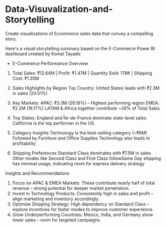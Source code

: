 # Data-Visuvalization-and-Storytelling
Create visualizations of Ecommerce sales data that convey a compelling story.

Here's a visual storytelling summary based on the E-Commerce Power BI dashboard created by Komal Tayade:

- E-Commerce Performance Overview

1) Total Sales: ₹12.64M | Profit: ₹1.47M | Quantity Sold: 178K | Shipping Cost: ₹1.35M

2) Sales Highlights by Region
   Top Country: United States leads with ₹2.3M in sales (20.01%)

3) Key Markets:
   APAC: ₹3.3M (26.16%) – Highest performing region
   EMEA: ₹2.2M (18.17%)
   LATAM & Africa together contribute ~28% of Total Sales
   
5) Top States:
   England and Île-de-France dominate state-level sales.
   California is the top performer in the US.
   
7) Category Insights
   Technology is the best-selling category (~₹6M)
   Followed by Furniture and Office Supplies
   Technology also leads in profitability
   
8) Shipping Preferences
   Standard Class dominates with ₹7.5M in sales
   Other modes like Second Class and First Class followSame Day shipping has minimal usage, indicating room for express delivery strategy

Insights and Recommendations

1. Focus on APAC & EMEA Markets: These contribute nearly half of total revenue – strong potential for deeper market penetration.
2. Invest in Technology Products: Consistently high in sales and profit – align marketing and inventory accordingly.
3. Optimize Shipping Strategy: High dependency on Standard Class – explore incentives for faster modes to improve customer experience.
4. Grow Underperforming Countries: Mexico, India, and Germany show lower sales – room for targeted campaigns.


